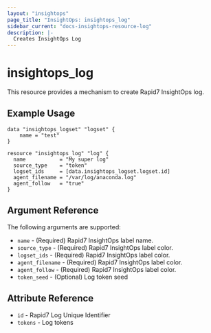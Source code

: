 ```yaml
---
layout: "insightops"
page_title: "InsightOps: insightops_log"
sidebar_current: "docs-insightops-resource-log"
description: |-
  Creates InsightOps Log
---
```


# insightops_log

This resource provides a mechanism to create Rapid7 InsightOps log.

## Example Usage

```hcl
data "insightops_logset" "logset" {
    name = "test"
}

resource "insightops_log" "log" {
  name           = "My super log"
  source_type    = "token"
  logset_ids     = [data.insightops_logset.logset.id]
  agent_filename = "/var/log/anaconda.log"
  agent_follow   = "true"
}
```

## Argument Reference

The following arguments are supported:

* `name` - (Required) Rapid7 InsightOps label name.
* `source_type` - (Required) Rapid7 InsightOps label color.
* `logset_ids` - (Required) Rapid7 InsightOps label color.
* `agent_filename` - (Required) Rapid7 InsightOps label color.
* `agent_follow` - (Required) Rapid7 InsightOps label color.
* `token_seed` - (Optional) Log token seed

## Attribute Reference

* `id` - Rapid7 Log Unique Identifier
* `tokens` - Log tokens 